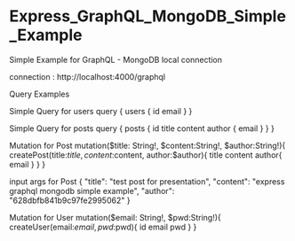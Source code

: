 # Express_GraphQL_MongoDB_Simple_Example

Simple Example for GraphQL - MongoDB local connection

connection : http://localhost:4000/graphql

Query Examples

Simple Query for users
query {
  users {
    id
    email
  }
}

Simple Query for posts
query {
  posts {
    id
    title
    content
    author {
      email
    }
  }
}

Mutation for Post
mutation($title: String!, $content:String!, $author:String!){
  createPost(title:$title, content:$content, author:$author){
    title
    content
    author{
      email
    }
  }
}

input args for Post
{
  "title": "test post for presentation",
  "content": "express graphql mongodb simple example",
  "author": "628dbfb841b9c97fe2995062"
}


Mutation for User
mutation($email: String!, $pwd:String!){
  createUser(email:$email, pwd:$pwd){
    id
    email
    pwd
  }
}